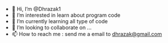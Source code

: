 - 👋 Hi, I’m @Dhrazak1
- 👀 I’m interested in learn about program code
- 🌱 I’m currently learning all type of code
- 💞️ I’m looking to collaborate on ...
- 📫 How to reach me : send me a email to dhrazak@gmail.com

<!---
Dhrazak1/Dhrazak1 is a ✨ special ✨ repository because its `README.md` (this file) appears on your GitHub profile.
You can click the Preview link to take a look at your changes.
--->

